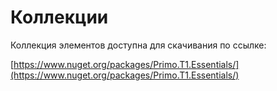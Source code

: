 # Коллекции

Коллекция элементов доступна для скачивания по ссылке:

[https://www.nuget.org/packages/Primo.T1.Essentials/](https://www.nuget.org/packages/Primo.T1.Essentials/)
